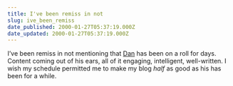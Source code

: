 ```yaml
---
title: I've been remiss in not
slug: ive_been_remiss
date_published: 2000-01-27T05:37:19.000Z
date_updated: 2000-01-27T05:37:19.000Z
---
```


I’ve been remiss in not mentioning that [Dan](http://www.wwa.com/~dhartung/weblog/) has been on a roll for days. Content coming out of his ears, all of it engaging, intelligent, well-written. I wish my schedule permitted me to make my blog *half* as good as his has been for a while.

